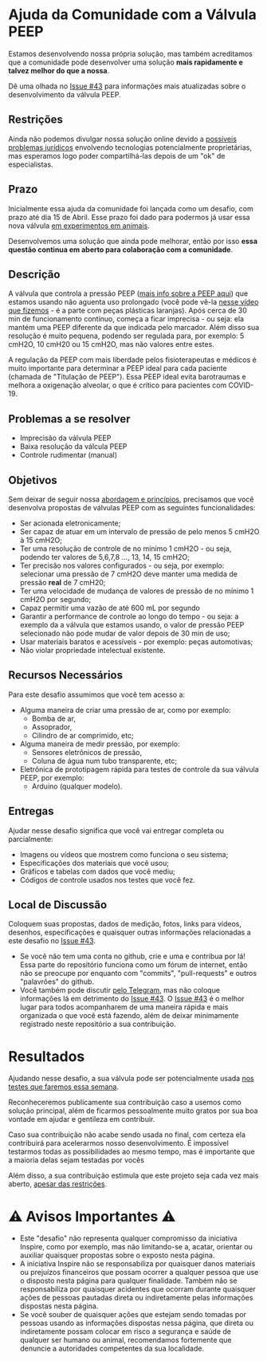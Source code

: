 # Ajuda da Comunidade com a Válvula PEEP

Estamos desenvolvendo nossa própria solução, mas também acreditamos que a comunidade pode desenvolver uma solução **mais rapidamente e talvez melhor do que a nossa**.

Dê uma olhada no [Issue #43](https://github.com/Inspire-Poli-USP/Inspire-OpenLung/issues/43) para informações mais atualizadas sobre o desenvolvimento da válvula PEEP.

## Restrições

Ainda não podemos divulgar nossa solução online devido a [possíveis problemas jurídicos](https://github.com/Inspire-Poli-USP/Inspire-OpenLung#exclamation-atualiza%C3%A7%C3%A3o-importante-exclamation) envolvendo tecnologias potencialmente proprietárias, mas esperamos logo poder compartilhá-las depois de um "ok" de especialistas.

## Prazo

Inicialmente essa ajuda da comunidade foi lançada como um desafio, com prazo até dia 15 de Abril. Esse prazo foi dado para podermos já usar essa nova válvula [em experimentos em animais](https://www1.folha.uol.com.br/colunas/monicabergamo/2020/04/ventilador-da-poli-sera-testado-em-animais-e-pessoas-e-pode-ser-lancado-em-uma-semana.shtml?origin=folha#comentarios).

Desenvolvemos uma solução que ainda pode melhorar, então por isso **essa questão continua em aberto para colaboração com a comunidade**.

## Descrição

A válvula que controla a pressão PEEP ([mais info sobre a PEEP aqui](https://github.com/Inspire-Poli-USP/Inspire-OpenLung/wiki/Entenda-o-Problema#press%C3%B5es)) que estamos usando não aguenta uso prolongado (você pode vê-la [nesse vídeo que fizemos](https://www.youtube.com/watch?v=mwwxAkmB0J0&feature=youtu.be) - é a parte com peças plásticas laranjas). Após cerca de 30 min de funcionamento contínuo, começa a ficar imprecisa - ou seja: ela mantém uma PEEP diferente da que indicada pelo marcador. Além disso sua resolução é muito pequena, podendo ser regulada para, por exemplo: 5 cmH2O, 10 cmH20 ou 15 cmH2O, mas não valores entre estes.

A regulação da PEEP com mais liberdade pelos fisioterapeutas e médicos é muito importante para determinar a PEEP ideal para cada paciente (chamada de "Titulação de PEEP"). Essa PEEP ideal evita barotraumas e melhora a oxigenação alveolar, o que é crítico para pacientes com COVID-19.

## Problemas a se resolver

- Imprecisão da válvula PEEP
- Baixa resolução da válcula PEEP
- Controle rudimentar (manual)

## Objetivos

Sem deixar de seguir nossa [abordagem e princípios](https://github.com/Inspire-Poli-USP/Inspire-OpenLung/blob/master/Principios_e_abordagem.md), precisamos que você desenvolva propostas de válvulas PEEP com as seguintes funcionalidades:

- Ser acionada eletronicamente;
- Ser capaz de atuar em um intervalo de pressão de pelo menos 5 cmH2O à 15 cmH2O;
- Ter uma resolução de controle de no mínimo 1 cmH2O - ou seja, podendo ter valores de 5,6,7,8 ..., 13, 14, 15 cmH2O;
- Ter precisão nos valores configurados - ou seja, por exemplo: selecionar uma pressão de 7 cmH2O deve manter uma medida de pressão **real** de 7 cmH20;
- Ter uma velocidade de mudança de valores de pressão de no mínimo 1 cmH2O por segundo;
- Capaz permitir uma vazão de até 600 mL por segundo
- Garantir a performance de controle ao longo do tempo - ou seja: a exemplo da a válvula que estamos usando, o valor de pressão PEEP selecionado não pode mudar de valor depois de 30 min de uso;
- Usar materiais baratos e acessíveis - por exemplo: peças automotivas;
- Não violar propriedade intelectual existente.

## Recursos Necessários

Para este desafio assumimos que você tem acesso a:
- Alguma maneira de criar uma pressão de ar, como por exemplo:
  - Bomba de ar,
  - Assoprador,
  - Cilindro de ar comprimido, etc;
- Alguma maneira de medir pressão, por exemplo:
  - Sensores eletrônicos de pressão,
  - Coluna de água num tubo transparente, etc;
- Eletrônica de prototipagem rápida para testes de controle da sua válvula PEEP, por exemplo:
  - Arduino (qualquer modelo).

## Entregas

Ajudar nesse desafio significa que você vai entregar completa ou parcialmente:
- Imagens ou vídeos que mostrem como funciona o seu sistema;
- Especificações dos materiais que vocẽ usou;
- Gráficos e tabelas com dados que você mediu;
- Códigos de controle usados nos testes que você fez.

## Local de Discussão

Coloquem suas propostas, dados de medição, fotos, links para vídeos, desenhos, especificações e quaisquer outras informações relacionadas a este desafio no [Issue #43](https://github.com/Inspire-Poli-USP/Inspire-OpenLung/issues/43).
- Se você não tem uma conta no github, crie e uma e contribua por lá! Essa parte do repositório funciona como um fórum de internet, então não se preocupe por enquanto com "commits", "pull-requests" e outros "palavrões" do github.
- Você também pode discutir [pelo Telegram](https://t.me/openlungpoliusp), mas não coloque informações lá em detrimento do [Issue #43](https://github.com/Inspire-Poli-USP/Inspire-OpenLung/issues/43). O [Issue #43](https://github.com/Inspire-Poli-USP/Inspire-OpenLung/issues/43) é o melhor lugar para todos acompanharem de uma maneira rápida e mais organizada o que você está fazendo, além de deixar minimamente registrado neste repositório a sua contribuição.

# Resultados

Ajudando nesse desafio, a sua válvula pode ser potencialmente usada [nos testes que faremos essa semana](https://www1.folha.uol.com.br/colunas/monicabergamo/2020/04/ventilador-da-poli-sera-testado-em-animais-e-pessoas-e-pode-ser-lancado-em-uma-semana.shtml).

Reconheceremos publicamente sua contribuição caso a usemos como solução principal, além de ficarmos pessoalmente muito gratos por sua boa vontade em ajudar e gentileza em contribuir.

Caso sua contribuição não acabe sendo usada no final, com certeza ela contribuirá para acelerarmos nosso desenvolvimento. É impossível testarmos todas as possibilidades ao mesmo tempo, mas é importante que a maioria delas sejam testadas por vocês

Além disso, a sua contribuição estimula que este projeto seja cada vez mais aberto, [apesar das restrições](https://github.com/Inspire-Poli-USP/Inspire-OpenLung#exclamation-atualiza%C3%A7%C3%A3o-importante-exclamation).

# :warning: Avisos Importantes :warning:

- Este "desafio" não representa qualquer compromisso da iniciativa Inspire, como por exemplo, mas não limitando-se a, acatar, orientar ou auxiliar quaisquer propostas sobre o exposto nesta página.
- A iniciativa Inspire não se responsabiliza por quaisquer danos materiais ou prejuízos financeiros que possam ocorrer a qualquer pessoa que use o disposto nesta página para qualquer finalidade. Também não se responsabiliza por quaisquer acidentes que ocorram durante quaisquer ações de pessoas pautadas direta ou indiretamente pelas informações dispostas nesta página.
- Se você souber de quaisquer ações que estejam sendo tomadas por pessoas usando as informações dispostas nessa página, que direta ou indiretamente possam colocar em risco a segurança e saúde de qualquer ser humano ou animal, recomendamos fortemente que denuncie a autoridades competentes da sua localidade.
